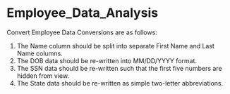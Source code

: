 # Employee_Data_Analysis
Convert Employee Data
Conversions are as follows:
  1) The Name column should be split into separate First Name and Last Name columns.
  2) The DOB data should be re-written into MM/DD/YYYY format.
  3) The SSN data should be re-written such that the first five numbers are hidden from view.
  4) The State data should be re-written as simple two-letter abbreviations.

